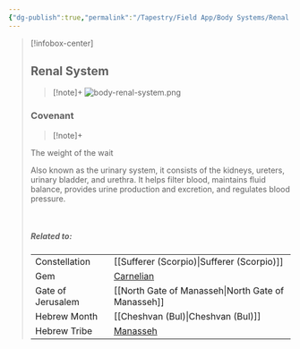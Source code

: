 ```yaml
---
{"dg-publish":true,"permalink":"/Tapestry/Field App/Body Systems/Renal System/","title":"Renal System","tags":["covenants/body/systems"],"dgHomeLink":true,"dgEnableSearch":true}
---
```


> [!infobox-center] 
> ## Renal System
> > [!note]+
> ![body-renal-system.png](/img/user/File%20Vault/Field%20App/body-systems/body-renal-system.png)
>  ### Covenant
>> [!note]+ 
>  <p class="note first">The weight of the wait  </p>
><p class="note second"> Also known as the urinary system, it consists of the kidneys, ureters, urinary bladder, and urethra. It helps filter blood, maintains fluid balance, provides urine production and excretion, and regulates blood pressure.</p>
> <br>
> 
> ##### Related to:
> <p class="note first" p style="margin-bottom: 16px;">
><p class="note third">
>
> |             |        |
> | --- | --- |
> | Constellation | [[Sufferer (Scorpio)\|Sufferer (Scorpio)]]                              |
> | Gem    | <a href="carnelian" data-href="carnelian" class="internal-link">Carnelian</a> |
> | Gate of Jerusalem  | [[North Gate of Manasseh\|North Gate of Manasseh]]                                         |
> |   Hebrew Month   | [[Cheshvan (Bul)\|Cheshvan (Bul)]]                                  |
> | Hebrew Tribe | <a href="Tribe of Manasseh" data-href="Tribe of Manasseh" class="internal-link">Manasseh</a>